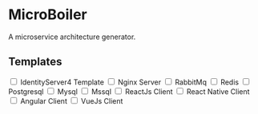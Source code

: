 # MicroBoiler
A microservice architecture generator.
## Templates
<input type="checkbox" value="true" /> IdentityServer4 Template
<input type="checkbox" value="true" /> Nginx Server
<input type="checkbox" value="true" /> RabbitMq
<input type="checkbox" value="true" /> Redis
<input type="checkbox" value="true" /> Postgresql
<input type="checkbox" value="true" /> Mysql
<input type="checkbox" value="true" /> Mssql
<input type="checkbox" value="false" /> ReactJs Client
<input type="checkbox" value="false" /> React Native Client
<input type="checkbox" value="false" /> Angular Client
<input type="checkbox" value="false" /> VueJs Client